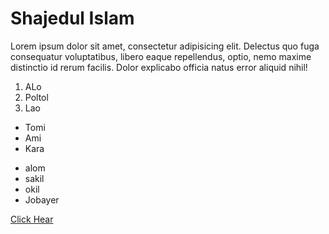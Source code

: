 # Shajedul Islam
Lorem ipsum dolor sit amet, consectetur adipisicing elit. Delectus quo fuga consequatur voluptatibus, libero eaque repellendus, optio, nemo maxime distinctio id rerum facilis. Dolor explicabo officia natus error aliquid nihil!



1. ALo
2. Poltol
3. Lao

- Tomi
- Ami
- Kara 

* alom
* sakil
* okil
* Jobayer

[Click Hear](#)